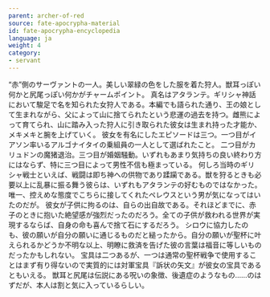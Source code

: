 ```yaml
---
parent: archer-of-red
source: fate-apocrypha-material
id: fate-apocrypha-encyclopedia
language: ja
weight: 4
category:
- servant
---
```


“赤”側のサーヴァントの一人。美しい翠緑の色をした服を着た狩人。獣耳っぽい何かと尻尾っぽい何かがチャームポイント。
真名はアタランテ。ギリシャ神話において駿足で名を知られた女狩人である。本編でも語られた通り、王の娘として生まれながら、父によって山に捨てられたという悲運の過去を持つ。雌熊によって育てられ、山に踏み入った狩人に引き取られた彼女は生まれ持った才能か、メキメキと腕を上げていく。
彼女を有名にしたエピソードは三つ。一つ目がイアソン率いるアルゴナイタイの乗組員の一人として選ばれたこと。
二つ目がカリュドンの魔猪退治。三つ目が婚姻騒動。いずれもあまり気持ちの良い終わり方にはならず、特に三つ目によって男性不信も極まっている。
何しろ当時のギリシャ戦士といえば、戦闘は即ち神への供物であり蹂躏である。獣を狩るときも必要以上に乱暴に振る舞う彼らは、いずれもアタランテの好むものではなかった。唯一、控えめな態度でこちらに接してくれたペレウスという男が気になってはいたのだが。
彼女が子供に拘るのは、自らの出自故である。それほどまでに、赤子のときに抱いた絶望感が強烈だったのだろう。全ての子供が救われる世界が実現するならば、自身の命も喜んで捨て石にするだろう。
シロウに協力したのも、彼の願いが自分の願いに通じるものだと縋ったから。自分の願いが聖杯に叶えられるかどうか不明な以上、明瞭に救済を告げた彼の言葉は福音に等しいものだったかもしれない。
宝具は二つあるが、一つは通常の聖杯戦争で使用することはまず有り得ないので実質的には対軍宝具『訴状の矢文』が彼女の宝具であるともいえる。
獣耳と尻尾は伝説にある呪いの象徴、後遺症のようなもの……のはずだが、本人は割と気に入っているらしい。
